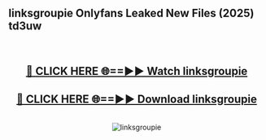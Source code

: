 <h2>linksgroupie Onlyfans Leaked New Files (2025) td3uw</h2>
<br>
<div align="center">
<h2><a href="https://mediafiles.top/linksgroupie&ref=git" rel="nofollow">🔴 CLICK HERE 🌐==►► Watch linksgroupie</a></h2>
<h2><a href="https://mediafiles.top/linksgroupie&ref=git" rel="nofollow">🔴 CLICK HERE 🌐==►► Download linksgroupie</a></h2>
<br>
<a href="https://mediafiles.top/linksgroupie&ref=git" rel="nofollow" data-target="animated-image.originalLink"><img src="https://i.ibb.co.com/xMMVF88/686577567.gif" alt="linksgroupie" style="max-width: 100%; display: inline-block;" data-target="animated-image.originalImage"></a>
</div>
<br>
<br>